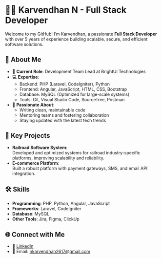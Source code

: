 # 👨‍💻 Karvendhan N - Full Stack Developer  

Welcome to my GitHub! I’m Karvendhan, a passionate **Full Stack Developer** with over 5 years of experience building scalable, secure, and efficient software solutions.  



## 🚀 About Me  
- 🌟 **Current Role**: Development Team Lead at BrightUI Technologies  
- 💻 **Expertise**:  
  - Backend: PHP (Laravel, CodeIgniter), Python  
  - Frontend: Angular, JavaScript, HTML, CSS, Bootstrap  
  - Database: MySQL (Optimized for large-scale systems)  
  - Tools: Git, Visual Studio Code, SourceTree, Postman  
- 🌱 **Passionate About**:  
  - Writing clean, maintainable code  
  - Mentoring teams and fostering collaboration  
  - Staying updated with the latest tech trends  


## 💼 Key Projects  
- **Railroad Software System**:  
  Developed and optimized systems for railroad industry-specific platforms, improving scalability and reliability.  
- **E-commerce Platform**:  
  Built a robust platform with payment gateways, SMS, and email API integration.  


## 🛠️ Skills  
- **Programming**: PHP, Python, Angular, JavaScript  
- **Frameworks**: Laravel, CodeIgniter  
- **Database**: MySQL  
- **Other Tools**: Jira, Figma, ClickUp  


## 🌐 Connect with Me  
- 💼 [LinkedIn](https://www.linkedin.com/in/nkarvendhan)  
- 📧 Email: [nkarvendhan2617@gmail.com](mailto:nkarvendhan2617@gmail.com)  
